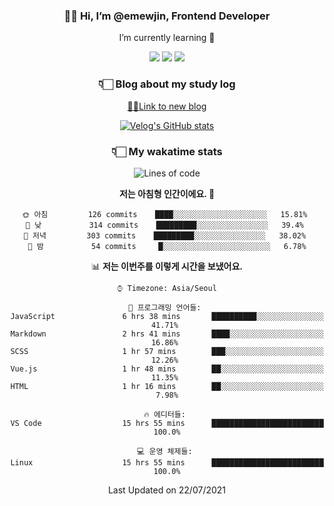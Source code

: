 <div align='center'>
  
### 👋🏻 Hi, I’m @emewjin, Frontend Developer 
I’m currently learning 🌱 
    
  <img src="https://img.shields.io/badge/javascript-F7DF1E?style=for-the-badge&logo=javascript&logoColor=black"/>
  <img src="https://img.shields.io/badge/react.js-61DAFB?style=for-the-badge&logo=react&logoColor=black"/>
    <img src="https://img.shields.io/badge/vue.js-4FC08D?style=for-the-badge&logo=vue.js&logoColor=white"/>

### 👇🏻 Blog about my study log
  [🏃🏻Link to new blog](https://emewjin.github.io/)  
  
 [![Velog's GitHub stats](https://velog-readme-stats.vercel.app/api?name=1703979&tag=javascript)](https://github.com/eungyeole/velog-readme-stats)


### 👇🏻 My wakatime stats  
  
<!--START_SECTION:waka-->
![Lines of code](https://img.shields.io/badge/%EC%A0%80%EB%8A%94%20%EC%97%AC%ED%83%9C%EA%B9%8C%EC%A7%80%20-68053%20%EC%A4%84%EC%9D%98%20%EC%BD%94%EB%93%9C%EB%A5%BC%20%EC%9E%91%EC%84%B1%ED%96%88%EC%96%B4%EC%9A%94.-blue)

**저는 아침형 인간이에요. 🐤** 

```text
🌞 아침         126 commits    ████░░░░░░░░░░░░░░░░░░░░░   15.81% 
🌆 낮　         314 commits    █████████░░░░░░░░░░░░░░░░   39.4% 
🌃 저녁         303 commits    █████████░░░░░░░░░░░░░░░░   38.02% 
🌙 밤　         54 commits     █░░░░░░░░░░░░░░░░░░░░░░░░   6.78%

```


📊 **저는 이번주를 이렇게 시간을 보냈어요.** 

```text
⌚︎ Timezone: Asia/Seoul

💬 프로그래밍 언어들: 
JavaScript               6 hrs 38 mins       ██████████░░░░░░░░░░░░░░░   41.71% 
Markdown                 2 hrs 41 mins       ████░░░░░░░░░░░░░░░░░░░░░   16.86% 
SCSS                     1 hr 57 mins        ███░░░░░░░░░░░░░░░░░░░░░░   12.26% 
Vue.js                   1 hr 48 mins        ██░░░░░░░░░░░░░░░░░░░░░░░   11.35% 
HTML                     1 hr 16 mins        ██░░░░░░░░░░░░░░░░░░░░░░░   7.98%

🔥 에디터들: 
VS Code                  15 hrs 55 mins      █████████████████████████   100.0%

💻 운영 체제들: 
Linux                    15 hrs 55 mins      █████████████████████████   100.0%

```


 Last Updated on 22/07/2021
<!--END_SECTION:waka-->
 </div>
<!---
Emewjin/Emewjin is a ✨ special ✨ repository because its `README.md` (this file) appears on your GitHub profile.
You can click the Preview link to take a look at your changes.
--->
